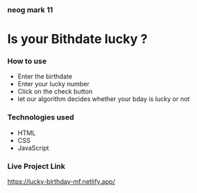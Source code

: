 ### neog mark 11

# Is your Bithdate lucky ?

### How to use

- Enter the birthdate
- Enter your lucky number
- Click on the check button
- let our algorithm decides whether your bday is lucky or not

### Technologies used

- HTML
- CSS
- JavaScript

### Live Project Link

https://lucky-birthday-mf.netlify.app/
